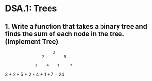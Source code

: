 # DSA.1: Trees

## 1. Write a function that takes a binary tree and finds the sum of each node in the tree. (Implement Tree)

                          3
                     2         5

                  2    4    1     7


3 + 2 + 5 + 2 + 4 + 1 + 7 = 24
